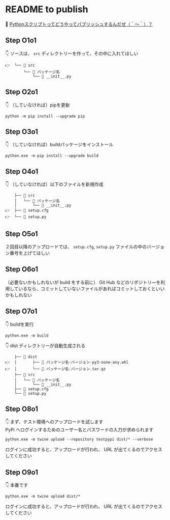 # README to publish

📖 [Pythonスクリプトってどうやってパブリッシュするんだぜ（＾～＾）？](https://crieit.net/drafts/61a3496b73b42)  

## Step O1o1

👇 ソースは、 `src` ディレクトリーを作って、その中に入れてほしい  

```plaintext
👉  └── 📂 src
        └── 📂 パッケージ名
            └── 📄 __init__.py
```

## Step O2o1

👇 （していなければ）pipを更新  

```shell
python -m pip install --upgrade pip
```

## Step O3o1

👇 （していなければ）buildパッケージをインストール  

```shell
python.exe -m pip install --upgrade build
```

## Step O4o1

👇 （していなければ）以下のファイルを新規作成  

```plaintext
    ├── 📂 src
    │   └── 📂 パッケージ名
    │       └── 📄 __init__.py
👉  ├── 📄 setup.cfg  
👉  └── 📄 setup.py  
```

## Step O5o1

２回目以降のアップロードでは、 `setup.cfg`, `setup.py` ファイルの中のバージョン番号を上げてほしい  

## Step O6o1

（必要ないかもしれないが build をする前に） Git Hub などのリポジトリ―を利用しているなら、コミットしていないファイルがあればコミットしておくといいかもしれない  

## Step O7o1

👇 buildを実行  

```shell
python.exe -m build
```

👇 dist ディレクトリーが自動生成される  

```plaintext
    ├── 📂 dist
👉  │       ├── 📄 パッケージ名-バージョン-py3-none-any.whl
👉  │       └── 📄 パッケージ名-バージョン.tar.gz
    ├── 📂 src
    │   └── 📂 パッケージ名
    │       └── 📄 __init__.py
    ├── 📄 setup.cfg  
    └── 📄 setup.py  
```

## Step O8o1

👇 まず、テスト環境へのアップロードを試します  
PyPi へログインするためのユーザー名とパスワードの入力が求められます  

```shell
python.exe -m twine upload --repository testpypi dist/* --verbose
```

ログインに成功すると、アップロードが行われ、 URL が出てくるのでアクセスしてください  

## Step O9o1

👇 本番です  

```shell
python.exe -m twine upload dist/*
```

ログインに成功すると、アップロードが行われ、 URL が出てくるのでアクセスしてください  
